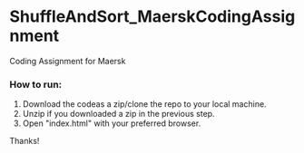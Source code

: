 # ShuffleAndSort_MaerskCodingAssignment
Coding Assignment for Maersk


### How to run:

1) Download the codeas a zip/clone the repo to your local machine.
2) Unzip if you downloaded a zip in the previous step.
3) Open "index.html" with your preferred browser.

Thanks!
